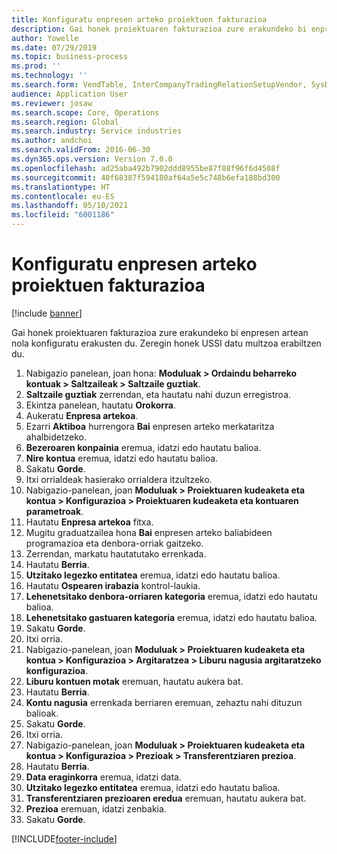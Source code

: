 ```yaml
---
title: Konfiguratu enpresen arteko proiektuen fakturazioa
description: Gai honek proiektuaren fakturazioa zure erakundeko bi enpresen artean nola konfiguratu erakusten du.
author: Yowelle
ms.date: 07/29/2019
ms.topic: business-process
ms.prod: ''
ms.technology: ''
ms.search.form: VendTable, InterCompanyTradingRelationSetupVendor, SysDataAreaSelectLookup, ProjParameters, ProjPosting, ProjTransferPrice
audience: Application User
ms.reviewer: josaw
ms.search.scope: Core, Operations
ms.search.region: Global
ms.search.industry: Service industries
ms.author: andchoi
ms.search.validFrom: 2016-06-30
ms.dyn365.ops.version: Version 7.0.0
ms.openlocfilehash: ad25aba492b7902ddd8955be87f88f96f6d4508f
ms.sourcegitcommit: 40f68387f594180af64a5e5c748b6efa188bd300
ms.translationtype: HT
ms.contentlocale: eu-ES
ms.lasthandoff: 05/10/2021
ms.locfileid: "6001186"
---
```

# <a name="configure-intercompany-project-invoicing"></a>Konfiguratu enpresen arteko proiektuen fakturazioa

[!include [banner](../../includes/banner.md)]

Gai honek proiektuaren fakturazioa zure erakundeko bi enpresen artean nola konfiguratu erakusten du. Zeregin honek USSI datu multzoa erabiltzen du.

1. Nabigazio panelean, joan hona: **Moduluak > Ordaindu beharreko kontuak > Saltzaileak > Saltzaile guztiak**.
2. **Saltzaile guztiak** zerrendan, eta hautatu nahi duzun erregistroa.
3. Ekintza panelean, hautatu **Orokorra**.
4. Aukeratu **Enpresa artekoa**.
5. Ezarri **Aktiboa** hurrengora **Bai** enpresen arteko merkataritza ahalbidetzeko.
6. **Bezeroaren konpainia** eremua, idatzi edo hautatu balioa.
7. **Nire kontua** eremua, idatzi edo hautatu balioa.
8. Sakatu **Gorde**.
9. Itxi orrialdeak hasierako orrialdera itzultzeko.
10. Nabigazio-panelean, joan **Moduluak > Proiektuaren kudeaketa eta kontua > Konfigurazioa > Proiektuaren kudeaketa eta kontuaren parametroak**.
11. Hautatu **Enpresa artekoa** fitxa.
12. Mugitu graduatzailea hona **Bai** enpresen arteko baliabideen programazioa eta denbora-orriak gaitzeko.
13. Zerrendan, markatu hautatutako errenkada.
14. Hautatu **Berria**.
15. **Utzitako legezko entitatea** eremua, idatzi edo hautatu balioa.
16. Hautatu **Ospearen irabazia** kontrol-laukia.
17. **Lehenetsitako denbora-orriaren kategoria** eremua, idatzi edo hautatu balioa.
18. **Lehenetsitako gastuaren kategoria** eremua, idatzi edo hautatu balioa.
19. Sakatu **Gorde**.
20. Itxi orria.
21. Nabigazio-panelean, joan **Moduluak > Proiektuaren kudeaketa eta kontua > Konfigurazioa > Argitaratzea > Liburu nagusia argitaratzeko konfigurazioa**.
22. **Liburu kontuen motak** eremuan, hautatu aukera bat.
23. Hautatu **Berria**.
24. **Kontu nagusia** errenkada berriaren eremuan, zehaztu nahi dituzun balioak.
25. Sakatu **Gorde**.
26. Itxi orria.
27. Nabigazio-panelean, joan **Moduluak > Proiektuaren kudeaketa eta kontua > Konfigurazioa > Prezioak > Transferentziaren prezioa**.
28. Hautatu **Berria**.
29. **Data eraginkorra** eremua, idatzi data.
30. **Utzitako legezko entitatea** eremua, idatzi edo hautatu balioa.
31. **Transferentziaren prezioaren eredua** eremuan, hautatu aukera bat.
32. **Prezioa** eremuan, idatzi zenbakia.
33. Sakatu **Gorde**.



[!INCLUDE[footer-include](../../includes/footer-banner.md)]